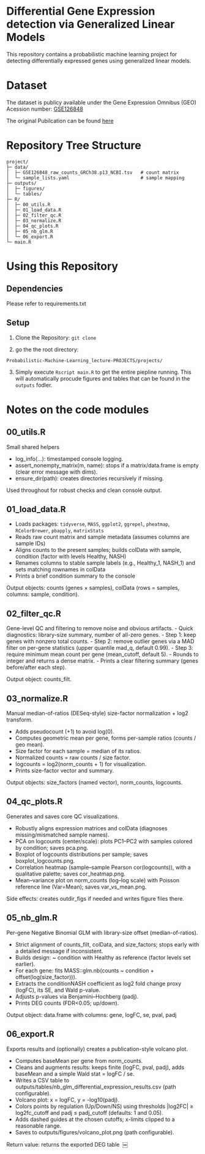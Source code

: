 
# Differential Gene Expression detection via Generalized Linear Models

This repository contains a probabilistic machine learning project for detecting differentially expressed genes using generalized linear models. 

# Dataset 

The dataset is publicy available under the Gene Expression Omnibus (GEO) Acession number: [GSE126848](https://www.ncbi.nlm.nih.gov/geo/query/acc.cgi?acc=GSE126848)

The original Pubilcation can be found [here](https://pubmed.ncbi.nlm.nih.gov/30653341/)

# Repository Tree Structure

```
project/
├─ data/  
│  ├─ GSE126848_raw_counts_GRCh38.p13_NCBI.tsv   # count matrix
│  └─ sample_lists.yaml                          # sample mapping 
├─ outputs/  
│  ├─ figures/  
│  └─ tables/  
├─ R/  
│  ├─ 00_utils.R  
│  ├─ 01_load_data.R  
│  ├─ 02_filter_qc.R  
│  ├─ 03_normalize.R  
│  ├─ 04_qc_plots.R  
│  ├─ 05_nb_glm.R  
│  └─ 06_export.R  
└─ main.R
```

# Using this Repository

## Dependencies 

Please refer to requirements.txt

## Setup

1. Clone the Repository: 
```git clone```

2. go the the root directory: 

```Probabilistic-Machine-Learning_lecture-PROJECTS/projects/```  

3. Simply execute ```Rscript main.R``` to get the entire piepline running. This will automatically procude figures and tables that can be found in the ```outputs``` fodler. 

# Notes on the code modules

## 00_utils.R  

Small shared helpers
-	log_info(...): timestamped console logging.
-	assert_nonempty_matrix(m, name): stops if a matrix/data.frame is empty (clear error message with dims).
-	ensure_dir(path): creates directories recursively if missing.

Used throughout for robust checks and clean console output.

## 01_load_data.R  

- Loads packages: ```tidyverse```, ```MASS```, ```ggplot2```, ```ggrepel```, ```pheatmap```, ```RColorBrewer```, ```pbapply```, ```matrixStats```
-	Reads raw count matrix and sample metadata (assumes columns are sample IDs)
-	Aligns counts to the present samples; builds colData with sample, condition (factor with levels Healthy, NASH)
-	Renames columns to stable sample labels (e.g., Healthy_1, NASH_1) and sets matching rownames in colData
-	Prints a brief condition summary to the console

Output objects: counts (genes × samples), colData (rows = samples, columns: sample, condition).

## 02_filter_qc.R  

Gene-level QC and filtering to remove noise and obvious artifacts.
	-	Quick diagnostics: library-size summary, number of all-zero genes.
	-	Step 1: keep genes with nonzero total counts.
	-	Step 2: remove outlier genes via a MAD filter on per-gene statistics (upper quantile mad_q, default 0.99).
	-	Step 3: require minimum mean count per gene (mean_cutoff, default 5).
	-	Rounds to integer and returns a dense matrix.
	-	Prints a clear filtering summary (genes before/after each step).

Output object: counts_filt.

## 03_normalize.R  

Manual median-of-ratios (DESeq-style) size-factor normalization + log2 transform.
-	Adds pseudocount (+1) to avoid log(0).
-	Computes geometric mean per gene, forms per-sample ratios (counts / geo mean).
-	Size factor for each sample = median of its ratios.
-	Normalized counts = raw counts / size factor.
 - logcounts = log2(norm_counts + 1) for visualization.
-	Prints size-factor vector and summary.

Output objects: size_factors (named vector), norm_counts, logcounts.

## 04_qc_plots.R  

Generates and saves core QC visualizations.
- Robustly aligns expression matrices and colData (diagnoses missing/mismatched sample names).
- PCA on logcounts (center/scale): plots PC1–PC2 with samples colored by condition; saves pca.png.
- Boxplot of logcounts distributions per sample; saves boxplot_logcounts.png.
- Correlation heatmap (sample–sample Pearson cor(logcounts)), with a qualitative palette; saves cor_heatmap.png.
- Mean–variance plot on norm_counts (log–log scale) with Poisson reference line (Var=Mean); saves var_vs_mean.png.

Side effects: creates outdir_figs if needed and writes figure files there.


## 05_nb_glm.R  

Per-gene Negative Binomial GLM with library-size offset (median-of-ratios).
-	Strict alignment of counts_filt, colData, and size_factors; stops early with a detailed message if inconsistent.
-	Builds design: ~ condition with Healthy as reference (factor levels set earlier).
-	For each gene: fits MASS::glm.nb(counts ~ condition + offset(log(size_factor))).
-	Extracts the conditionNASH coefficient as log2 fold change proxy (logFC), its SE, and Wald p-value.
-	Adjusts p-values via Benjamini–Hochberg (padj).
-	Prints DEG counts (FDR<0.05; up/down).

Output object: data.frame with columns: gene, logFC, se, pval, padj 

## 06_export.R  

Exports results and (optionally) creates a publication-style volcano plot.
-	Computes baseMean per gene from norm_counts.
-	Cleans and augments results: keeps finite (logFC, pval, padj), adds baseMean and a simple Wald stat = logFC / se.
-	Writes a CSV table to outputs/tables/nb_glm_differential_expression_results.csv (path configurable).
-	Volcano plot: x = logFC, y = -log10(padj).
-	Colors points by regulation (Up/Down/NS) using thresholds |log2FC| ≥ log2fc_cutoff and padj ≤ padj_cutoff (defaults: 1 and 0.05).
-	Adds dashed guides at the chosen cutoffs; x-limits clipped to a reasonable range.
-	Saves to outputs/figures/volcano_plot.png (path configurable).

Return value: returns the exported DEG table  ￼




